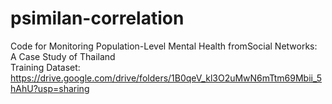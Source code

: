 # psimilan-correlation
Code for Monitoring Population-Level Mental Health fromSocial Networks: A Case Study of Thailand\
Training Dataset: https://drive.google.com/drive/folders/1B0qeV_kl3O2uMwN6mTtm69Mbii_5hAhU?usp=sharing
